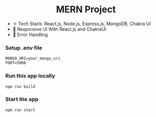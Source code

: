 <h1 align="center">MERN Project</h1>

-   ⚛️ Tech Stack: React.js, Node.js, Express.js, MongoDB, Chakra UI
-   📱 Responsive UI With React.js and ChakraUI
-   🐞 Error Handling

### Setup .env file

```shell
MONGO_URI=your_mongo_uri
PORT=5000
```

### Run this app locally

```shell
npm run build
```

### Start the app

```shell
npm run start
```


